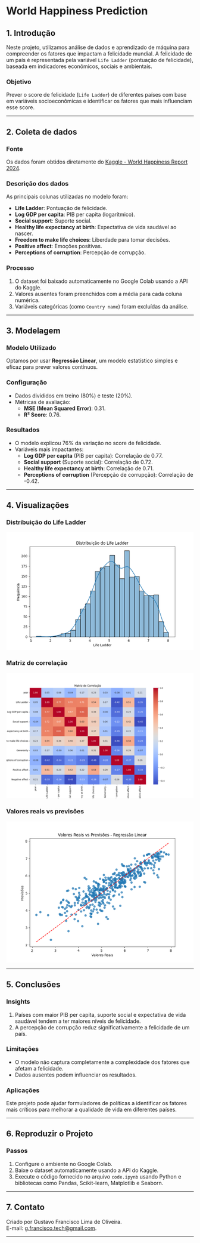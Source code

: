 # **World Happiness Prediction**

## **1. Introdução**
Neste projeto, utilizamos análise de dados e aprendizado de máquina para compreender os fatores que impactam a felicidade mundial. A felicidade de um país é representada pela variável `Life Ladder` (pontuação de felicidade), baseada em indicadores econômicos, sociais e ambientais.

### **Objetivo**
Prever o score de felicidade (`Life Ladder`) de diferentes países com base em variáveis socioeconômicas e identificar os fatores que mais influenciam esse score.

---

## **2. Coleta de dados**
### **Fonte**
Os dados foram obtidos diretamente do [Kaggle - World Happiness Report 2024](https://www.kaggle.com/datasets/muskanmaheshwari15/world-happiness-data-2024).

### **Descrição dos dados**
As principais colunas utilizadas no modelo foram:
- **Life Ladder**: Pontuação de felicidade.
- **Log GDP per capita**: PIB per capita (logarítmico).
- **Social support**: Suporte social.
- **Healthy life expectancy at birth**: Expectativa de vida saudável ao nascer.
- **Freedom to make life choices**: Liberdade para tomar decisões.
- **Positive affect**: Emoções positivas.
- **Perceptions of corruption**: Percepção de corrupção.

### **Processo**
1. O dataset foi baixado automaticamente no Google Colab usando a API do Kaggle.
2. Valores ausentes foram preenchidos com a média para cada coluna numérica.
3. Variáveis categóricas (como `Country name`) foram excluídas da análise.

---

## **3. Modelagem**
### **Modelo Utilizado**
Optamos por usar **Regressão Linear**, um modelo estatístico simples e eficaz para prever valores contínuos.

### **Configuração**
- Dados divididos em treino (80%) e teste (20%).
- Métricas de avaliação:
  - **MSE (Mean Squared Error)**: 0.31.
  - **R² Score**: 0.76.

### **Resultados**
- O modelo explicou 76% da variação no score de felicidade.
- Variáveis mais impactantes:
  - **Log GDP per capita** (PIB per capita): Correlação de 0.77.
  - **Social support** (Suporte social): Correlação de 0.72.
  - **Healthy life expectancy at birth**: Correlação de 0.71.
  - **Perceptions of corruption** (Percepção de corrupção): Correlação de -0.42.

---

## **4. Visualizações**
### **Distribuição do Life Ladder**
![Distribuição do Life Ladder](images/life_ladder_distribution.png)

### **Matriz de correlação**
![Matriz de Correlação](images/correlation_matrix.png)

### **Valores reais vs previsões**
![Valores Reais vs Previsões](images/real_vs_predictions.png)

---

## **5. Conclusões**
### **Insights**
1. Países com maior PIB per capita, suporte social e expectativa de vida saudável tendem a ter maiores níveis de felicidade.
2. A percepção de corrupção reduz significativamente a felicidade de um país.

### **Limitações**
- O modelo não captura completamente a complexidade dos fatores que afetam a felicidade.
- Dados ausentes podem influenciar os resultados.

### **Aplicações**
Este projeto pode ajudar formuladores de políticas a identificar os fatores mais críticos para melhorar a qualidade de vida em diferentes países.

---

## **6. Reproduzir o Projeto**
### **Passos**
1. Configure o ambiente no Google Colab.
2. Baixe o dataset automaticamente usando a API do Kaggle.
3. Execute o código fornecido no arquivo `code.ipynb` usando Python e bibliotecas como Pandas, Scikit-learn, Matplotlib e Seaborn.

---

## **7. Contato**
Criado por Gustavo Francisco Lima de Oliveira.  
E-mail: g.francisco.tech@gmail.com.

---


